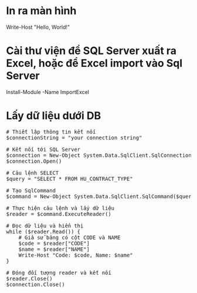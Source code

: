 # In ra màn hình
Write-Host "Hello, World!"

# Cài thư viện để SQL Server xuất ra Excel, hoặc để Excel import vào Sql Server
Install-Module -Name ImportExcel

# Lấy dữ liệu dưới DB
<pre># Thiết lập thông tin kết nối
$connectionString = "your connection string"

# Kết nối tới SQL Server
$connection = New-Object System.Data.SqlClient.SqlConnection($connectionString)
$connection.Open()

# Câu lệnh SELECT
$query = "SELECT * FROM HU_CONTRACT_TYPE"

# Tạo SqlCommand
$command = New-Object System.Data.SqlClient.SqlCommand($query, $connection)

# Thực hiện câu lệnh và lấy dữ liệu
$reader = $command.ExecuteReader()

# Đọc dữ liệu và hiển thị
while ($reader.Read()) {
    # Giả sử bảng có cột CODE và NAME
    $code = $reader["CODE"]
    $name = $reader["NAME"]
    Write-Host "Code: $code, Name: $name"
}

# Đóng đối tượng reader và kết nối
$reader.Close()
$connection.Close()</pre>
